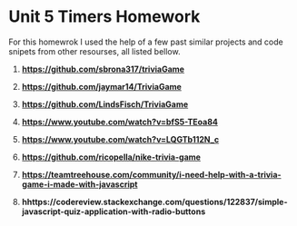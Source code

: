 # Unit 5 Timers Homework

For this homewrok I used the help of a few past similar projects and code snipets from other resourses, all listed bellow.

1. **https://github.com/sbrona317/triviaGame**

2. **https://github.com/jaymar14/TriviaGame**

3. **https://github.com/LindsFisch/TriviaGame**

4. **https://www.youtube.com/watch?v=bfS5-TEoa84**

5. **https://www.youtube.com/watch?v=LQGTb112N_c**

6. **https://github.com/ricopella/nike-trivia-game**

7. **https://teamtreehouse.com/community/i-need-help-with-a-trivia-game-i-made-with-javascript**

8. **hhttps://codereview.stackexchange.com/questions/122837/simple-javascript-quiz-application-with-radio-buttons**